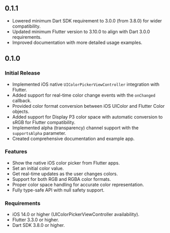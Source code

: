 ## 0.1.1

- Lowered minimum Dart SDK requirement to 3.0.0 (from 3.8.0) for wider compatibility.
- Updated minimum Flutter version to 3.10.0 to align with Dart 3.0.0 requirements.
- Improved documentation with more detailed usage examples.

## 0.1.0

### Initial Release

- Implemented iOS native `UIColorPickerViewController` integration with Flutter.
- Added support for real-time color change events with the `onChanged` callback.
- Provided color format conversion between iOS UIColor and Flutter Color objects.
- Added support for Display P3 color space with automatic conversion to sRGB for Flutter compatibility.
- Implemented alpha (transparency) channel support with the `supportsAlpha` parameter.
- Created comprehensive documentation and example app.

### Features

- Show the native iOS color picker from Flutter apps.
- Set an initial color value.
- Get real-time updates as the user changes colors.
- Support for both RGB and RGBA color formats.
- Proper color space handling for accurate color representation.
- Fully type-safe API with null safety support.

### Requirements

- iOS 14.0 or higher (UIColorPickerViewController availability).
- Flutter 3.3.0 or higher.
- Dart SDK 3.8.0 or higher.